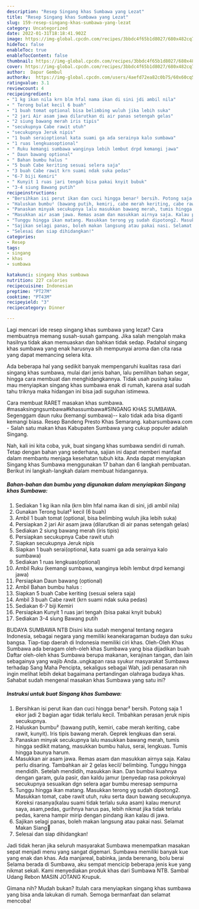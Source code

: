 ```yaml
---
description: "Resep Singang khas Sumbawa yang Lezat"
title: "Resep Singang khas Sumbawa yang Lezat"
slug: 159-resep-singang-khas-sumbawa-yang-lezat
category: Uncategorized
date: 2022-01-31T18:18:41.902Z
image: https://img-global.cpcdn.com/recipes/3bbdc4f65b1d8027/680x482cq70/singang-khas-sumbawa-foto-resep-utama.jpg
hideToc: false
enableToc: true
enableTocContent: false
thumbnail: https://img-global.cpcdn.com/recipes/3bbdc4f65b1d8027/680x482cq70/singang-khas-sumbawa-foto-resep-utama.jpg
cover: https://img-global.cpcdn.com/recipes/3bbdc4f65b1d8027/680x482cq70/singang-khas-sumbawa-foto-resep-utama.jpg
author:  Dapur Gembul
authorAv:  https://img-global.cpcdn.com/users/4aefd72ea82c0b75/60x60cq50/avatar.jpg
ratingvalue: 3.1
reviewcount: 4
recipeingredient:
- "1 kg ikan nila krn blm hfal nama ikan di sini jdi ambil nila"
- " Terong bulat kecil 6 buah"
- "1 buah tomat optional bisa belimbing wuluh jika lebih suka"
- "2 jari Air asam jawa dilarutkan di air panas setengah gelas"
- "2 siung bawang merah iris tipis"
- "secukupnya Cabe rawit utuh"
- "secukupnya Jeruk nipis"
- "1 buah seraioptional kata suami ga ada serainya kalo sumbawa"
- "1 ruas lengkuasoptional"
- " Ruku kemangi sumbawa wanginya lebih lembut drpd kemangi jawa"
- " Daun bawang optional"
- " Bahan bumbu halus "
- "5 buah Cabe keriting sesuai selera saja"
- "3 buah Cabe rawit krn suami ndak suka pedas"
- "6-7 biji Kemiri"
- " Kunyit 1 ruas jari tengah bisa pakai knyit bubuk"
- "3-4 siung Bawang putih"
recipeinstructions:
- "Bersihkan isi perut ikan dan cuci hingga benar² bersih. Potong saja 1 ekor jadi 2 bagian agar tidak terlalu kecil. Tmbahkan perasan jeruk nipis secukupnya."
- "Haluskan bumbu² (bawang putih, kemiri, cabe merah keriting, cabe rawit, kunyit). Iris tipis bawang merah. Geprek lengkuas dan serai."
- "Panaskan minyak secukupnya lalu masukkan bawang merah, tumis hingga sedikit matang, masukkan bumbu halus, serai, lengkuas. Tumis hingga baunya harum."
- "Masukkan air asam jawa. Remas asam dan masukkan airnya saja. Kalau perlu disaring. Tambahkan air 2 gelas kecil/ belimbing. Tunggu hingga mendidih. Setelah mendidih, masukkan ikan. Dan bumbui kuahnya dengan garam, gula pasir, dan kaldu jamur (penyedap rasa pokoknya) secukupnya sesuaikan dgn selera agar bumbu meresap sempurna"
- "Tunggu hingga ikan matang. Masukkan terong yg sudah dipotong2. Masukkan tomat, cabe rawit utuh, ruku serta daun bawang secukupnya. Koreksi rasanya(kalau suami tidak terlalu suka asam) kalau menurut saya, asam,pedas, gurihnya harus pas, lebih nikmat jika tidak terlalu pedas, karena hampir mirip dengan pindang ikan kalau di jawa."
- "Sajikan selagi panas, boleh makan langsung atau pakai nasi. Selamat Makan Siang🍴"
- "Selesai dan siap dihidangkan!"
categories:
- Resep
tags:
- singang
- khas
- sumbawa

katakunci: singang khas sumbawa 
nutrition: 227 calories
recipecuisine: Indonesian
preptime: "PT27M"
cooktime: "PT43M"
recipeyield: "3"
recipecategory: Dinner

---
```



Lagi mencari ide resep singang khas sumbawa yang lezat? Cara membuatnya memang susah-susah gampang. Jika salah mengolah maka hasilnya tidak akan memuaskan dan bahkan tidak sedap. Padahal singang khas sumbawa yang enak harusnya sih mempunyai aroma dan cita rasa yang dapat memancing selera kita.


Ada beberapa hal yang sedikit banyak mempengaruhi kualitas rasa dari singang khas sumbawa, mulai dari jenis bahan, lalu pemilihan bahan segar, hingga cara membuat dan menghidangkannya. Tidak usah pusing kalau mau menyiapkan singang khas sumbawa enak di rumah, karena asal sudah tahu triknya maka hidangan ini bisa jadi suguhan istimewa.

Cara membuat RARET masakan khas sumbawa. #masaksingngsumbawa#khassumbawa#SINGANG KHAS SUMBAWA. Segenggam daun ruku (kemangi sumbawa)-- kalo tidak ada bisa diganti kemangi biasa. Resep Bandeng Presto Khas Semarang. kabarsumbawa.com - Salah satu makan khas Kabupaten Sumbawa yang cukup populer adalah Singang.


Nah, kali ini kita coba, yuk, buat singang khas sumbawa sendiri di rumah. Tetap dengan bahan yang sederhana, sajian ini dapat memberi manfaat dalam membantu menjaga kesehatan tubuh kita. Anda dapat menyiapkan Singang khas Sumbawa menggunakan 17 bahan dan 6 langkah pembuatan. Berikut ini langkah-langkah dalam membuat hidangannya.

<!--inarticleads1-->

##### Bahan-bahan dan bumbu yang digunakan dalam menyiapkan Singang khas Sumbawa:

1. Sediakan 1 kg ikan nila (krn blm hfal nama ikan di sini, jdi ambil nila)
1. Gunakan  Terong bulat² kecil (6 buah)
1. Ambil 1 buah tomat (optional, bisa belimbing wuluh jika lebih suka)
1. Persiapkan 2 jari Air asam jawa (dilarutkan di air panas setengah gelas)
1. Sediakan 2 siung bawang merah (iris tipis)
1. Persiapkan secukupnya Cabe rawit utuh
1. Siapkan secukupnya Jeruk nipis
1. Siapkan 1 buah serai(optional, kata suami ga ada serainya kalo sumbawa)
1. Sediakan 1 ruas lengkuas(optional)
1. Ambil  Ruku (kemangi sumbawa, wanginya lebih lembut drpd kemangi jawa)
1. Persiapkan  Daun bawang (optional)
1. Ambil  Bahan bumbu halus :
1. Siapkan 5 buah Cabe keriting (sesuai selera saja)
1. Ambil 3 buah Cabe rawit (krn suami ndak suka pedas)
1. Sediakan 6-7 biji Kemiri
1. Persiapkan  Kunyit 1 ruas jari tengah (bisa pakai knyit bubuk)
1. Sediakan 3-4 siung Bawang putih


BUDAYA SUMBAWA NTB Disini kita sudah mengenal tentang negara Indonesia, sebagai negara yang memiliki keanekaragaman budaya dan suku bangsa. Tiap-tiap daerah di Indonesia memiliki ciri khas. Oleh-Oleh Khas Sumbawa ada beragam oleh-oleh khas Sumbawa yang bisa dijadikan buah Daftar oleh-oleh khas Sumbawa berupa makanan, kerajinan tangan, dan lain sebagainya yang wajib Anda..ungkapan rasa syukur masyarakat Sumbawa terhadap Sang Maha Pencipta, sekaligus sebagai Wah, jadi penasaran nih ingin melihat lebih dekat bagaimana pertandingan olahraga budaya khas. Sahabat sudah mengenal masakan khas Sumbawa yang satu ini? 

<!--inarticleads2-->

##### Instruksi untuk buat Singang khas Sumbawa:

1. Bersihkan isi perut ikan dan cuci hingga benar² bersih. Potong saja 1 ekor jadi 2 bagian agar tidak terlalu kecil. Tmbahkan perasan jeruk nipis secukupnya.
1. Haluskan bumbu² (bawang putih, kemiri, cabe merah keriting, cabe rawit, kunyit). Iris tipis bawang merah. Geprek lengkuas dan serai.
1. Panaskan minyak secukupnya lalu masukkan bawang merah, tumis hingga sedikit matang, masukkan bumbu halus, serai, lengkuas. Tumis hingga baunya harum.
1. Masukkan air asam jawa. Remas asam dan masukkan airnya saja. Kalau perlu disaring. Tambahkan air 2 gelas kecil/ belimbing. Tunggu hingga mendidih. Setelah mendidih, masukkan ikan. Dan bumbui kuahnya dengan garam, gula pasir, dan kaldu jamur (penyedap rasa pokoknya) secukupnya sesuaikan dgn selera agar bumbu meresap sempurna
1. Tunggu hingga ikan matang. Masukkan terong yg sudah dipotong2. Masukkan tomat, cabe rawit utuh, ruku serta daun bawang secukupnya. Koreksi rasanya(kalau suami tidak terlalu suka asam) kalau menurut saya, asam,pedas, gurihnya harus pas, lebih nikmat jika tidak terlalu pedas, karena hampir mirip dengan pindang ikan kalau di jawa.
1. Sajikan selagi panas, boleh makan langsung atau pakai nasi. Selamat Makan Siang🍴
1. Selesai dan siap dihidangkan!

Jadi tidak heran jika seluruh masyarakat Sumbawa menempatkan masakan sepat menjadi menu yang sangat digemari. Sumbawa memiliki banyak kue yang enak dan khas. Ada manjareal, babinka, janda berenang, bolu berai Selama berada di Sumbawa, aku sempat mencicip beberapa jenis kue yang nikmat sekali. Kami menyediakan produk khas dari Sumbawa NTB. Sambal Udang Rebon MASIN JOTANG Krupuk. 

Gimana nih? Mudah bukan? Itulah cara menyiapkan singang khas sumbawa yang bisa anda lakukan di rumah. Semoga bermanfaat dan selamat mencoba!
